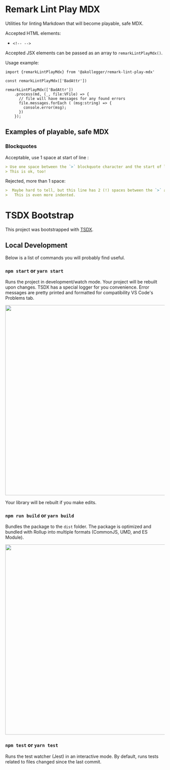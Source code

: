 # Remark Lint Play MDX

Utilities for linting Markdown that will become playable, safe MDX.

Accepted HTML elements:

- `<!-- -->`

Accepted JSX elements can be passed as an array to `remarkLintPlayMdx()`. 

Usage example:

```
import {remarkLintPlayMdx} from '@akollegger/remark-lint-play-mdx'

const remarkLintPlayMdx(['BadAttr'])

remarkLintPlayMdx(['BadAttr'])
    .process(md, (_, file:VFile) => {
      // file will have messages for any found errors
      file.messages.forEach ( (msg:string) => {
        console.error(msg);
      })
    });
```

## Examples of playable, safe MDX

### Blockquotes

Acceptable, use 1 space at start of line :

```md
> Use one space between the `>` blockquote character and the start of line.
> This is ok, too!
```

Rejected, more than 1 space:

```md
>  Maybe hard to tell, but this line has 2 (!) spaces between the `>` and the start of the line.
>   This is even more indented. 
```

# TSDX Bootstrap

This project was bootstrapped with [TSDX](https://github.com/jaredpalmer/tsdx).

## Local Development

Below is a list of commands you will probably find useful.

### `npm start` or `yarn start`

Runs the project in development/watch mode. Your project will be rebuilt upon changes. TSDX has a special logger for you convenience. Error messages are pretty printed and formatted for compatibility VS Code's Problems tab.

<img src="https://user-images.githubusercontent.com/4060187/52168303-574d3a00-26f6-11e9-9f3b-71dbec9ebfcb.gif" width="600" />

Your library will be rebuilt if you make edits.

### `npm run build` or `yarn build`

Bundles the package to the `dist` folder.
The package is optimized and bundled with Rollup into multiple formats (CommonJS, UMD, and ES Module).

<img src="https://user-images.githubusercontent.com/4060187/52168322-a98e5b00-26f6-11e9-8cf6-222d716b75ef.gif" width="600" />

### `npm test` or `yarn test`

Runs the test watcher (Jest) in an interactive mode.
By default, runs tests related to files changed since the last commit.
